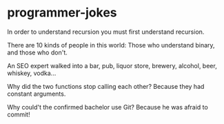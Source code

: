 # programmer-jokes

In order to understand recursion you must first understand recursion.

There are 10 kinds of people in this world: Those who understand binary, and those who don't.

An SEO expert walked into a bar, pub, liquor store, brewery, alcohol, beer, whiskey, vodka...

Why did the two functions stop calling each other? Because they had constant arguments.

Why could't the confirmed bachelor use Git? Because he was afraid to commit!